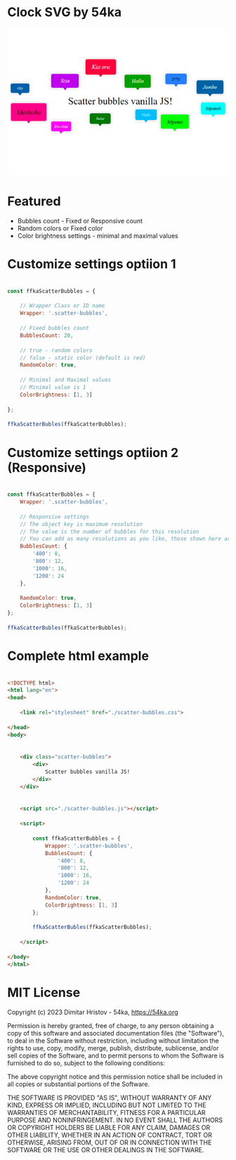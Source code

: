 # Clock SVG by 54ka

![Image](https://github.com/54ka/Vanilla-JS-Helpers/blob/main/Scatter-Bubbles/Screenshot.jpg)

# Featured

* Bubbles count - Fixed or Responsive count
* Random colors or Fixed color
* Color brightness settings - minimal and maximal values

# Customize settings optiion 1

```js

const ffkaScatterBubbles = {

    // Wrapper Class or ID name
    Wrapper: '.scatter-bubbles',
    
    // Fixed bubbles count
    BubblesCount: 20,

    // true - random colors 
    // false - static color (default is red)
    RandomColor: true,

    // Minimal and Maximal values
    // Minimal value is 1
    ColorBrightness: [1, 3]
    
};

ffkaScatterBubles(ffkaScatterBubbles);

```

# Customize settings optiion 2 (Responsive)

```js

const ffkaScatterBubbles = {
    Wrapper: '.scatter-bubbles',

    // Responsive settings
    // The object key is maximum resolution
    // The value is the number of bubbles for this resolution
    // You can add as many resolutions as you like, those shown here are for example only
    BubblesCount: {
        '400': 8,
        '800': 12,
        '1000': 16,
        '1200': 24
    },

    RandomColor: true,
    ColorBrightness: [1, 3]
};

ffkaScatterBubles(ffkaScatterBubbles);

```


# Complete html example

```html

<!DOCTYPE html>
<html lang="en">
<head>

    <link rel="stylesheet" href="./scatter-bubbles.css">

</head>
<body>


    <div class="scatter-bubbles">
        <div>
            Scatter bubbles vanilla JS!
        </div>
    </div>


    <script src="./scatter-bubbles.js"></script>

    <script>

        const ffkaScatterBubbles = {
            Wrapper: '.scatter-bubbles',
            BubblesCount: {
                '400': 8,
                '800': 12,
                '1000': 16,
                '1200': 24
            },
            RandomColor: true,
            ColorBrightness: [1, 3]
        };

        ffkaScatterBubles(ffkaScatterBubbles);

    </script>

</body>
</html>

```

# MIT License

Copyright (c) 2023 Dimitar Hristov - 54ka, https://54ka.org

Permission is hereby granted, free of charge, to any person obtaining a copy
of this software and associated documentation files (the "Software"), to deal
in the Software without restriction, including without limitation the rights
to use, copy, modify, merge, publish, distribute, sublicense, and/or sell
copies of the Software, and to permit persons to whom the Software is
furnished to do so, subject to the following conditions:

The above copyright notice and this permission notice shall be included in
all copies or substantial portions of the Software.

THE SOFTWARE IS PROVIDED "AS IS", WITHOUT WARRANTY OF ANY KIND, EXPRESS OR
IMPLIED, INCLUDING BUT NOT LIMITED TO THE WARRANTIES OF MERCHANTABILITY,
FITNESS FOR A PARTICULAR PURPOSE AND NONINFRINGEMENT. IN NO EVENT SHALL THE
AUTHORS OR COPYRIGHT HOLDERS BE LIABLE FOR ANY CLAIM, DAMAGES OR OTHER
LIABILITY, WHETHER IN AN ACTION OF CONTRACT, TORT OR OTHERWISE, ARISING FROM,
OUT OF OR IN CONNECTION WITH THE SOFTWARE OR THE USE OR OTHER DEALINGS IN
THE SOFTWARE.